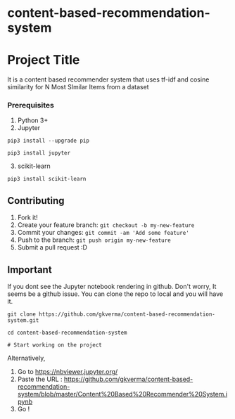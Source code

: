 # content-based-recommendation-system

# Project Title

It is a content based recommender system that uses tf-idf and cosine similarity for N Most SImilar Items from a dataset

### Prerequisites
1. Python 3+
2. Jupyter 
```
pip3 install --upgrade pip

pip3 install jupyter
```
3. scikit-learn

```
pip3 install scikit-learn
```

## Contributing

1. Fork it!
2. Create your feature branch: `git checkout -b my-new-feature`
3. Commit your changes: `git commit -am 'Add some feature'`
4. Push to the branch: `git push origin my-new-feature`
5. Submit a pull request :D


## Important 
If you dont see the Jupyter notebook rendering in github. Don't worry, It seems be a github issue. You can clone the repo to local and you will have it.


```
git clone https://github.com/gkverma/content-based-recommendation-system.git

cd content-based-recommendation-system

# Start working on the project
```

Alternatively, 
1. Go to https://nbviewer.jupyter.org/
2. Paste the URL : https://github.com/gkverma/content-based-recommendation-system/blob/master/Content%20Based%20Recommender%20System.ipynb
3. Go !
